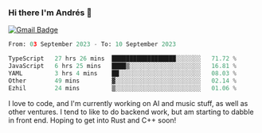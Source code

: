 ### Hi there I'm Andrés :lemon:

[![Gmail Badge](https://img.shields.io/badge/-gmail-c14438?style=flat-square&logo=Gmail&logoColor=white&link=mailto:houshuai0816@gmail.com)](mailto:ahduvvuri@gmail.com)

<!--START_SECTION:waka-->

```python
From: 03 September 2023 - To: 10 September 2023

TypeScript   27 hrs 26 mins  ██████████████████░░░░░░░   71.72 %
JavaScript   6 hrs 25 mins   ████▒░░░░░░░░░░░░░░░░░░░░   16.81 %
YAML         3 hrs 4 mins    ██░░░░░░░░░░░░░░░░░░░░░░░   08.03 %
Other        49 mins         ▓░░░░░░░░░░░░░░░░░░░░░░░░   02.14 %
Ezhil        24 mins         ▒░░░░░░░░░░░░░░░░░░░░░░░░   01.06 %
```

<!--END_SECTION:waka-->

I love to code, and I'm currently working on AI and music stuff, as well as other ventures. I tend to like to do backend work, but am starting to dabble in front end. Hoping to get into Rust and C++ soon!
